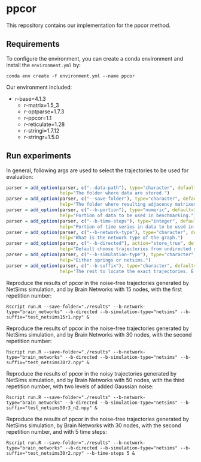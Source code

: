 # ppcor

This repository contains our implementation for the ppcor method.

## Requirements

To configure the environment, you can create a conda environment and install the `environment.yml` by:

```shell
conda env create -f environment.yml --name ppcor
```

Our environment included:

- r-base=4.1.3
  - r-matrix=1.5_3
  - r-optparse=1.7.3
  - r-ppcor=1.1
  - r-reticulate=1.28
  - r-stringi=1.7.12
  - r-stringr=1.5.0

## Run experiments

In general, following args are used to select the trajectories to be used for evaluation:

```R
parser = add_option(parser, c("--data-path"), type="character", default="/work/projects/bsimds/backup/src/simulations/",
                    help="The folder where data are stored.")
parser = add_option(parser, c("--save-folder"), type="character", default="",
                    help="The folder where resulting adjacency matrixes are stored.")
parser = add_option(parser, c("--b-portion"), type="numeric", default=1.0,
                    help="Portion of data to be used in benchmarking.")
parser = add_option(parser, c("--b-time-steps"), type="integer", default=49L,
                    help="Portion of time series in data to be used in benchmarking")
parser = add_option(parser, c("--b-network-type"), type="character", default="",
                    help="What is the network type of the graph.")
parser = add_option(parser, c("--b-directed"), action="store_true", default=FALSE,
                    help="Default choose trajectories from undirected graphs.")
parser = add_option(parser, c("--b-simulation-type"), type="character", default="",
                    help="Either springs or netsims.")
parser = add_option(parser, c("--b-suffix"), type="character", default="",
                    help='The rest to locate the exact trajectories. E.g. "50r1_n1" for 50 nodes, rep 1 and noise level 1. Or "50r1" for 50 nodes, rep 1 and noise free.')
```

Reproduce the results of ppcor in the noise-free trajectories generated by NetSims simulation, and by Brain Networks with 15 nodes, with the first repetition number:

```shell
Rscript run.R --save-folder="./results" --b-network-type="brain_networks" --b-directed --b-simulation-type="netsims" --b-suffix="test_netsims15r1.npy" &
```

Reproduce the results of ppcor in the noise-free trajectories generated by NetSims simulation, and by Brain Networks with 30 nodes, with the second repetition number:

```shell
Rscript run.R --save-folder="./results" --b-network-type="brain_networks" --b-directed --b-simulation-type="netsims" --b-suffix="test_netsims30r2.npy" &
```

Reproduce the results of ppcor in the noisy trajectories generated by NetSims simulation, and by Brain Networks with 50 nodes, with the third repetition number, with two levels of added Gaussian noise:

```shell
Rscript run.R --save-folder="./results" --b-network-type="brain_networks" --b-directed --b-simulation-type="netsims" --b-suffix="test_netsims50r3_n2.npy" &
```

Reproduce the results of ppcor in the noise-free trajectories generated by NetSims simulation, by Brain Networks with 30 nodes, with the second repetition number, and with 5 time steps:

```shell
Rscript run.R --save-folder="./results" --b-network-type="brain_networks" --b-directed --b-simulation-type="netsims" --b-suffix="test_netsims30r2.npy" --b-time-steps 5 &
```

